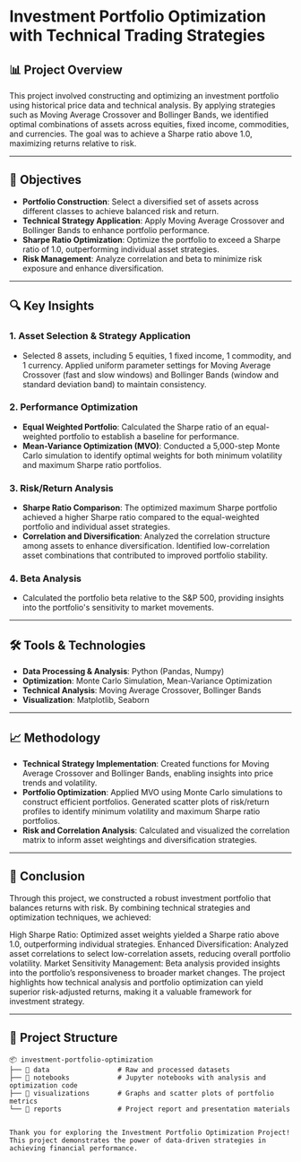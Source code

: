 # Investment Portfolio Optimization with Technical Trading Strategies

## 📊 Project Overview
This project involved constructing and optimizing an investment portfolio using historical price data and technical analysis. By applying strategies such as Moving Average Crossover and Bollinger Bands, we identified optimal combinations of assets across equities, fixed income, commodities, and currencies. The goal was to achieve a Sharpe ratio above 1.0, maximizing returns relative to risk.

---

## 🎯 Objectives
- **Portfolio Construction**: Select a diversified set of assets across different classes to achieve balanced risk and return.
- **Technical Strategy Application**: Apply Moving Average Crossover and Bollinger Bands to enhance portfolio performance.
- **Sharpe Ratio Optimization**: Optimize the portfolio to exceed a Sharpe ratio of 1.0, outperforming individual asset strategies.
- **Risk Management**: Analyze correlation and beta to minimize risk exposure and enhance diversification.

---

## 🔍 Key Insights

### 1. **Asset Selection & Strategy Application**
   - Selected 8 assets, including 5 equities, 1 fixed income, 1 commodity, and 1 currency. Applied uniform parameter settings for Moving Average Crossover (fast and slow windows) and Bollinger Bands (window and standard deviation band) to maintain consistency.

### 2. **Performance Optimization**
   - **Equal Weighted Portfolio**: Calculated the Sharpe ratio of an equal-weighted portfolio to establish a baseline for performance.
   - **Mean-Variance Optimization (MVO)**: Conducted a 5,000-step Monte Carlo simulation to identify optimal weights for both minimum volatility and maximum Sharpe ratio portfolios.

### 3. **Risk/Return Analysis**
   - **Sharpe Ratio Comparison**: The optimized maximum Sharpe portfolio achieved a higher Sharpe ratio compared to the equal-weighted portfolio and individual asset strategies.
   - **Correlation and Diversification**: Analyzed the correlation structure among assets to enhance diversification. Identified low-correlation asset combinations that contributed to improved portfolio stability.

### 4. **Beta Analysis**
   - Calculated the portfolio beta relative to the S&P 500, providing insights into the portfolio's sensitivity to market movements.

---

## 🛠️ Tools & Technologies
- **Data Processing & Analysis**: Python (Pandas, Numpy)
- **Optimization**: Monte Carlo Simulation, Mean-Variance Optimization
- **Technical Analysis**: Moving Average Crossover, Bollinger Bands
- **Visualization**: Matplotlib, Seaborn

---

## 📈 Methodology

- **Technical Strategy Implementation**: Created functions for Moving Average Crossover and Bollinger Bands, enabling insights into price trends and volatility.
- **Portfolio Optimization**: Applied MVO using Monte Carlo simulations to construct efficient portfolios. Generated scatter plots of risk/return profiles to identify minimum volatility and maximum Sharpe ratio portfolios.
- **Risk and Correlation Analysis**: Calculated and visualized the correlation matrix to inform asset weightings and diversification strategies.

---

## 📌 Conclusion
Through this project, we constructed a robust investment portfolio that balances returns with risk. By combining technical strategies and optimization techniques, we achieved:

High Sharpe Ratio: Optimized asset weights yielded a Sharpe ratio above 1.0, outperforming individual strategies.
Enhanced Diversification: Analyzed asset correlations to select low-correlation assets, reducing overall portfolio volatility.
Market Sensitivity Management: Beta analysis provided insights into the portfolio’s responsiveness to broader market changes.
The project highlights how technical analysis and portfolio optimization can yield superior risk-adjusted returns, making it a valuable framework for investment strategy.


---

## 📂 Project Structure
```plaintext
📦 investment-portfolio-optimization
├── 📁 data                 # Raw and processed datasets
├── 📁 notebooks            # Jupyter notebooks with analysis and optimization code
├── 📁 visualizations       # Graphs and scatter plots of portfolio metrics
└── 📁 reports              # Project report and presentation materials


Thank you for exploring the Investment Portfolio Optimization Project! This project demonstrates the power of data-driven strategies in achieving financial performance.
